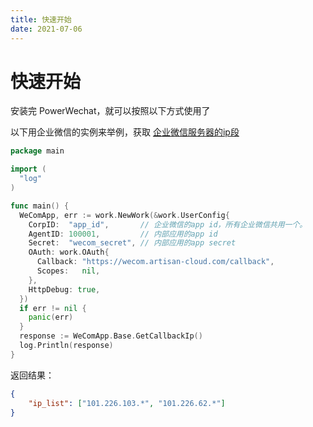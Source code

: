 ```yaml
---
title: 快速开始
date: 2021-07-06
---
```


# 快速开始

安装完 PowerWechat，就可以按照以下方式使用了

以下用企业微信的实例来举例，获取 [企业微信服务器的ip段](https://open.work.weixin.qq.com/api/doc/90000/90135/90930)

```go
package main

import (
  "log"
)

func main() {
  WeComApp, err := work.NewWork(&work.UserConfig{
    CorpID:  "app_id",       // 企业微信的app id，所有企业微信共用一个。
    AgentID: 100001,         // 内部应用的app id
    Secret:  "wecom_secret", // 内部应用的app secret
    OAuth: work.OAuth{
      Callback: "https://wecom.artisan-cloud.com/callback",
      Scopes:   nil,
    },
    HttpDebug: true,
  })
  if err != nil {
    panic(err)
  }
  response := WeComApp.Base.GetCallbackIp()
  log.Println(response)
}
```

返回结果：
```json
{
    "ip_list": ["101.226.103.*", "101.226.62.*"]
}
```

